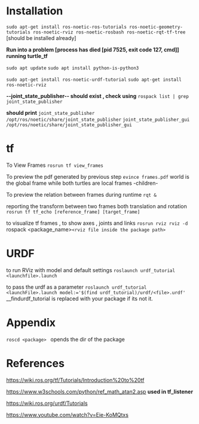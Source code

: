 # Installation
`sudo apt-get install ros-noetic-ros-tutorials ros-noetic-geometry-tutorials ros-noetic-rviz ros-noetic-rosbash ros-noetic-rqt-tf-tree` [should be installed already]

__Run into a problem [process has died [pid 7525, exit code 127, cmd]] running turtle_tf__

`sudo apt update`
`sudo apt install python-is-python3` 

`sudo apt-get install ros-noetic-urdf-tutorial`
`sudo apt-get install ros-noetic-rviz`

__--joint_state_publisher-- should exist , check using__
`rospack list | grep joint_state_publisher`

__should print__
`joint_state_publisher /opt/ros/noetic/share/joint_state_publisher`
`joint_state_publisher_gui /opt/ros/noetic/share/joint_state_publisher_gui`



# tf
To View Frames
    `rosrun tf view_frames`

To preview the pdf generated by previous step 
    `evince frames.pdf` 
    world is the global frame while both turtles are local frames -children-

To preview the relation between frames during runtime 
    `rqt &`

reporting the transform between two frames both translation and rotation
    `rosrun tf tf_echo [reference_frame] [target_frame]`

to visualize tf frames , to show axes , joints and links
    `rosrun rviz rviz -d `rospack <package_name>` <rviz file inside the package path> `

# URDF
to run RViz with model and default settings
`roslaunch urdf_tutorial <launchfile>.launch` 

to pass the urdf as a parameter 
`roslaunch urdf_tutorial <launchFile>.launch model:='$(find urdf_tutorial)/urdf/<file>.urdf'`
__findurdf_tutorial is replaced with your package if its not it.




# Appendix  
`roscd <package> `
opends the dir of the package



# References  
https://wiki.ros.org/tf/Tutorials/Introduction%20to%20tf

https://www.w3schools.com/python/ref_math_atan2.asp __used in tf_listener__

https://wiki.ros.org/urdf/Tutorials

https://www.youtube.com/watch?v=Eie-KoMQtxs